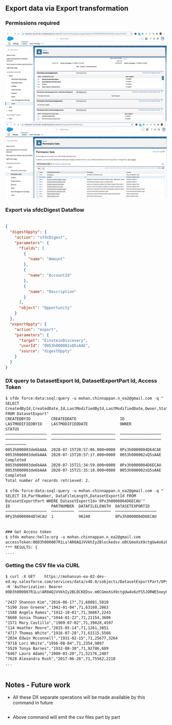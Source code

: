 
## Export data via Export transformation

### Permissions required

![ps-1](img/export-user-ps-1.png)
![ps-2](img/export-user-ps-2.png)


### Export via sfdcDigest Dataflow
``` json 

{
  "digestOppty": {
    "action": "sfdcDigest",
    "parameters": {
      "fields": [
        {
          "name": "Amount"
        },
        {
          "name": "AccountId"
        },
        {
          "name": "Description"
        }
      ],
      "object": "Opportunity"
    }
  },
  "exportOppty": {
    "action": "export",
    "parameters": {
      "target": "EinsteinDiscovery",
      "userId": "0053h000002xQ5sAAE",
      "source": "digestOppty"
    }
  }
}

```


### DX query to DatasetExport Id, DatasetExportPart Id, Access Token

```
$ sfdx force:data:soql:query -u mohan.chinnappan.n_ea2@gmail.com -q " SELECT CreatedById,CreatedDate,Id,LastModifiedById,LastModifiedDate,Owner,Status FROM DatasetExport"
CREATEDBYID         CREATEDDATE                   ID                  LASTMODIFIEDBYID    LASTMODIFIEDDATE              OWNER               STATUS
──────────────────  ────────────────────────────  ──────────────────  ──────────────────  ────────────────────────────  ──────────────────  ─────────
0053h000003de6bAAA  2020-07-15T20:57:06.000+0000  0Px3h0000004D64CAE  0053h000003de6bAAA  2020-07-15T20:57:17.000+0000  0053h000002xQ5sAAE  Completed
0053h000003de6bAAA  2020-07-15T21:34:59.000+0000  0Px3h0000004D6ECAU  0053h000003de6bAAA  2020-07-15T21:35:10.000+0000  0053h000002xQ5sAAE  Completed
Total number of records retrieved: 2.

$ sfdx force:data:soql:query -u mohan.chinnappan.n_ea2@gmail.com -q " SELECT Id,PartNumber, DataFileLength,DatasetExportId FROM DatasetExportPart WHERE DatasetExportId='0Px3h0000004D6ECAU'"
ID                  PARTNUMBER  DATAFILELENGTH  DATASETEXPORTID
──────────────────  ──────────  ──────────────  ──────────────────
0Py3h0000004DlHCAU  1           96240           0Px3h0000004D6ECAU


### Get Access token
$ sfdx mohanc:hello:org -u mohan.chinnappan.n_ea2@gmail.com 
accessToken:00D3h000007R1Lu!AR0AQJVVkhIy2Blockedsv.m0CGmoXsX9ctgUw4o6zFS5JORWE5oeyQUUE5xRUHFt3RSjDSZ2O4SheisV1rQdjswwZgVtCZ_V32qeB
*** RESULTS: {
....

```

### Getting the CSV file via CURL
```
$ curl -X GET    https://mohansun-ea-02-dev-ed.my.salesforce.com/services/data/v48.0/sobjects/DatasetExportPart/0Py3h0000004DlHCAU/DataFile  -H 'Authorization: Bearer 00D3h000007R1Lu!AR0AQJVVkhIy2BLOCKEDsv.m0CGmoXsX9ctgUw4o6zFS5JORWE5oeyQUUE5xRUHFt3RSjDSZ2O4SheisV1rQdjswwZgVtCZ_V32qeB'

"2437 Shannon Kim","2016-06-17",71,68881,5810
"5190 Joan Greene","1942-01-04",71,63160,2063
"1588 Angela Ramos","1912-10-01",71,36867,2243
"6608 Sonia Thomas","1944-01-22",71,21154,3606
"1571 Mary Castillo","1989-07-02",71,39828,4597
"114 Heather Moore","2015-05-14",71,1261,3851
"4717 Thomas White","1916-07-28",71,63115,5566
"2034 Edwin Mcconnell","1931-02-15",71,25677,3264
"9718 Lori White","1956-08-04",71,2354,9807
"5529 Tonya Barnes","1932-08-30",71,92786,689
"6467 Laura Adams","2000-03-20",71,52176,2407
"7628 Alexandra Rush","2017-06-26",71,75562,2218
...


```

## Notes - Future work
- All these DX separate operations will be made available by this command in future

``` sfdx mohanc:ea:dataset:export -e  0Px3h0000004D6ECAU

```
- Above command will emit the csv files part by part
